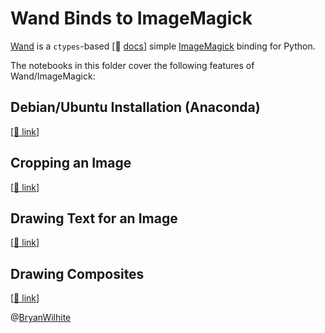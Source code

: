 # Wand Binds to ImageMagick

[Wand](https://docs.wand-py.org/) is a `ctypes`-based [📖 [docs](https://docs.python.org/3/library/ctypes.html#module-ctypes)] simple [ImageMagick](http://www.imagemagick.org/) binding for Python.

The notebooks in this folder cover the following features of Wand/ImageMagick:

## Debian/Ubuntu Installation (Anaconda)

[[🔗 link](https://github.com/BryanWilhite/jupyter-central/tree/master/wand/wand_00_constructing.ipynb)]

## Cropping an Image

[[🔗 link](https://github.com/BryanWilhite/jupyter-central/tree/master/wand/wand_01_cropping.ipynb)]

## Drawing Text for an Image

[[🔗 link](https://github.com/BryanWilhite/jupyter-central/tree/master/wand/wand_02_drawing_text.ipynb)]

## Drawing Composites

[[🔗 link](https://github.com/BryanWilhite/jupyter-central/tree/master/wand/wand_03_drawing_composites.ipynb)]

@[BryanWilhite](https://twitter.com/BryanWilhite)

